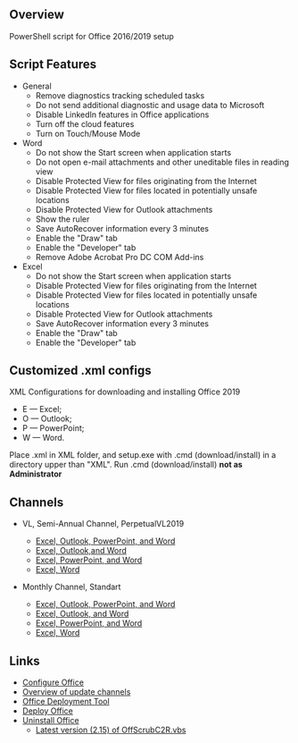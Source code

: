 ## Overview
PowerShell script for Office 2016/2019 setup

## Script Features
- General
  - Remove diagnostics tracking scheduled tasks
  - Do not send additional diagnostic and usage data to Microsoft
  - Disable LinkedIn features in Office applications
  - Turn off the cloud features
  - Turn on Touch/Mouse Mode
- Word
  - Do not show the Start screen when application starts
  - Do not open e-mail attachments and other uneditable files in reading view
  - Disable Protected View for files originating from the Internet
  - Disable Protected View for files located in potentially unsafe locations
  - Disable Protected View for Outlook attachments
  - Show the ruler
  - Save AutoRecover information every 3 minutes
  - Enable the "Draw" tab
  - Enable the "Developer" tab
  - Remove Adobe Acrobat Pro DC COM Add-ins
- Excel
  - Do not show the Start screen when application starts
  - Disable Protected View for files originating from the Internet
  - Disable Protected View for files located in potentially unsafe locations
  - Disable Protected View for Outlook attachments
  - Save AutoRecover information every 3 minutes
  - Enable the "Draw" tab
  - Enable the "Developer" tab

## Customized .xml configs

XML Configurations for downloading and installing Office 2019
 - E — Excel;
 - O — Outlook;
 - P — PowerPoint;
 - W — Word.

Place .xml in XML folder, and setup.exe with .cmd (download/install) in a directory upper than "XML".
Run .cmd (download/install) **not as Administrator**

## Channels
- VL, Semi-Annual Channel, PerpetualVL2019
   - [Excel, Outlook, PowerPoint, and Word](https://github.com/farag2/Office/blob/master/XML/EOPW_VL.xml)
   - [Excel, Outlook,and Word](https://github.com/farag2/Office/blob/master/XML/EOW_VL.xml)
   - [Excel, PowerPoint, and Word](https://github.com/farag2/Office/blob/master/XML/EPW_VL.xml)
   - [Excel, Word](https://github.com/farag2/Office/blob/master/XML/EW_VL.xml)

- Monthly Channel, Standart
   - [Excel, Outlook, PowerPoint, and Word](https://github.com/farag2/Office/blob/master/XML/EOPW.xml)
   - [Excel, Outlook, and Word](https://github.com/farag2/Office/blob/master/XML/EOW.xml)
   - [Excel, PowerPoint, and Word](https://github.com/farag2/Office/blob/master/XML/EPW.xml)
   - [Excel, Word](https://github.com/farag2/Office/blob/master/XML/EW.xml)

## Links
- [Configure Office](https://config.office.com/deploymentsettings)
- [Overview of update channels](https://docs.microsoft.com/ru-ru/DeployOffice/overview-of-update-channels-for-office-365-proplus)
- [Office Deployment Tool](https://www.microsoft.com/en-us/download/details.aspx?id=49117)
- [Deploy Office](https://docs.microsoft.com/en-us/deployoffice/reference-articles-for-deploying-office-365-proplus)
- [Uninstall Office](https://support.microsoft.com/help/4027149)
   - [Latest version (2.15) of OffScrubC2R.vbs](https://github.com/farag2/Office/blob/master/Office%20Uninstall/Office%20Uninstall.vbs)
